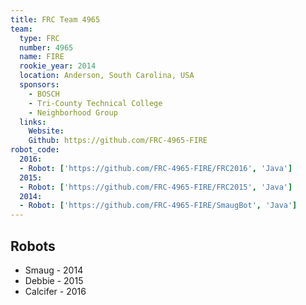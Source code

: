 ```yaml
---
title: FRC Team 4965
team:
  type: FRC
  number: 4965
  name: FIRE
  rookie_year: 2014
  location: Anderson, South Carolina, USA
  sponsors:
    - BOSCH
    - Tri-County Technical College
    - Neighborhood Group
  links:
    Website:
    Github: https://github.com/FRC-4965-FIRE
robot_code:
  2016: 
  - Robot: ['https://github.com/FRC-4965-FIRE/FRC2016', 'Java']
  2015:
  - Robot: ['https://github.com/FRC-4965-FIRE/FRC2015', 'Java']
  2014:
  - Robot: ['https://github.com/FRC-4965-FIRE/SmaugBot', 'Java']
---
```


## Robots

- Smaug - 2014
- Debbie - 2015
- Calcifer - 2016
